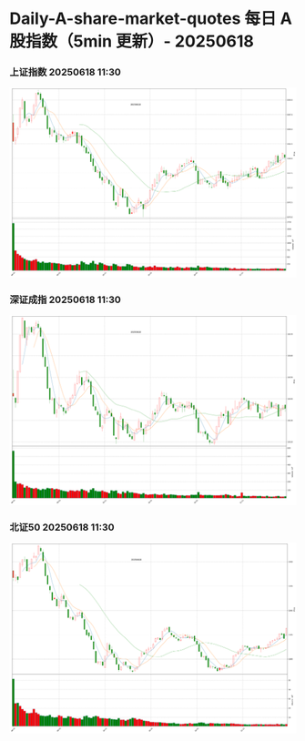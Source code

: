 
# Daily-A-share-market-quotes 每日 A 股指数（5min 更新）- 20250618

### 上证指数 20250618 11:30
![](./fig/2025/6/20250618-sh000001.png)

### 深证成指 20250618 11:30
![](./fig/2025/6/20250618-sz399001.png)

### 北证50 20250618 11:30
![](./fig/2025/6/20250618-bj899050.png)
